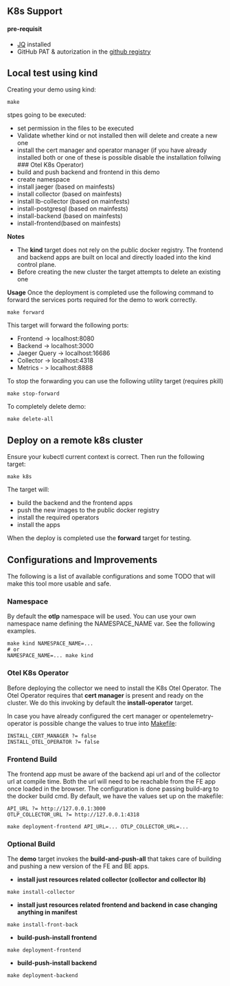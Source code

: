 ## K8s Support
#### pre-requisit
- [JQ](https://pkgs.org/download/jq) installed
- GitHub PAT & autorization in the [github registry](https://github.com/acregistry)
## Local test using kind

Creating your demo using kind:

```
make
```
stpes going to be executed:
  - set permission in the files to be executed
  - Validate whether kind or not installed then will delete and create a new one
  - install the cert manager and operator manager (if you have already installed both or one of these is possible disable the installation follwing ### Otel K8s Operator)
  - build and push backend and frontend in this demo
  - create namespace
  - install jaeger (based on mainfests)
  - install collector (based on mainfests)
  - install lb-collector (based on mainfests)
  - install-postgresql (based on mainfests)
  - install-backend (based on mainfests)
  - install-frontend(based on mainfests)


**Notes**

* The **kind** target does not rely on the public docker registry. The frontend and backend apps are built on local and directly loaded into the kind control plane.
* Before creating the new cluster the target attempts to delete an existing one

**Usage**
Once the deployment is completed use the following command to forward the services ports required for the demo to work correctly.

```shell
make forward
```
This target will forward the following ports:

* Frontend -> localhost:8080
* Backend -> localhost:3000
* Jaeger Query -> localhost:16686
* Collector -> localhost:4318
* Metrics - > localhost:8888

To stop the forwarding you can use the following utility target (requires pkill)

```shell
make stop-forward
```

To completely delete demo:

```shell
make delete-all
```

## Deploy on a remote k8s cluster

Ensure your kubectl current context is correct. Then run the following target:

```shell
make k8s
```

The target will: 

* build the backend and the frontend apps
* push the new images to the public docker registry
* install the required operators 
* install the apps

When the deploy is completed use the **forward** target for testing.

## Configurations and Improvements

The following is a list of available configurations and some TODO that will make this tool more usable and safe.

### Namespace

By default the **otlp** namespace will be used. You can use your own namespace name defining the NAMESPACE_NAME var. See the following examples.

```shell
make kind NAMESPACE_NAME=...
# or
NAMESPACE_NAME=... make kind 
```

### Otel K8s Operator

Before deploying the collector we need to install the K8s Otel Operator. The Otel Operator requires that **cert manager** is present and ready on the cluster.
We do this invoking by default the **install-operator** target.

In case you have already configured the cert manager or opentelemetry-operator is possible change the values to true into [Makefile](./Makefile):
```shell
INSTALL_CERT_MANAGER ?= false
INSTALL_OTEL_OPERATOR ?= false
```


### Frontend Build

The frontend app must be aware of the backend api url and of the collector url at compile time. Both the url will need to be reachable from the FE app once loaded in the browser.
The configuration is done passing build-arg to the docker build cmd.
By default, we have the values set up on the makefile:
```
API_URL ?= http://127.0.0.1:3000
OTLP_COLLECTOR_URL ?= http://127.0.0.1:4318
```

```shell
make deployment-frontend API_URL=... OTLP_COLLECTOR_URL=...
```

### Optional Build

The **demo** target invokes the **build-and-push-all** that takes care of building and pushing a new version of the FE and BE apps. 

- **install just resources related collector (collector and collector lb)**
```
make install-collector
```

- **install just resources related frontend and backend in case changing anything in manifest**
```
make install-front-back
```

- **build-push-install frontend**
````
make deployment-frontend
````

- **build-push-install backend**
```
make deployment-backend
```
